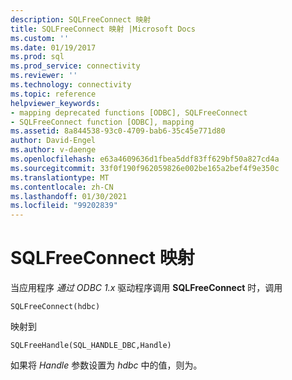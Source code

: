 ```yaml
---
description: SQLFreeConnect 映射
title: SQLFreeConnect 映射 |Microsoft Docs
ms.custom: ''
ms.date: 01/19/2017
ms.prod: sql
ms.prod_service: connectivity
ms.reviewer: ''
ms.technology: connectivity
ms.topic: reference
helpviewer_keywords:
- mapping deprecated functions [ODBC], SQLFreeConnect
- SQLFreeConnect function [ODBC], mapping
ms.assetid: 8a844538-93c0-4709-bab6-35c45e771d80
author: David-Engel
ms.author: v-daenge
ms.openlocfilehash: e63a4609636d1fbea5ddf83ff629bf50a827cd4a
ms.sourcegitcommit: 33f0f190f962059826e002be165a2bef4f9e350c
ms.translationtype: MT
ms.contentlocale: zh-CN
ms.lasthandoff: 01/30/2021
ms.locfileid: "99202839"
---
```

# <a name="sqlfreeconnect-mapping"></a>SQLFreeConnect 映射
当应用程序 *通过 ODBC 1.x* 驱动程序调用 **SQLFreeConnect** 时，调用  
  
```  
SQLFreeConnect(hdbc)   
```  
  
 映射到  
  
```  
SQLFreeHandle(SQL_HANDLE_DBC,Handle)  
```  
  
 如果将 *Handle* 参数设置为 *hdbc* 中的值，则为。
